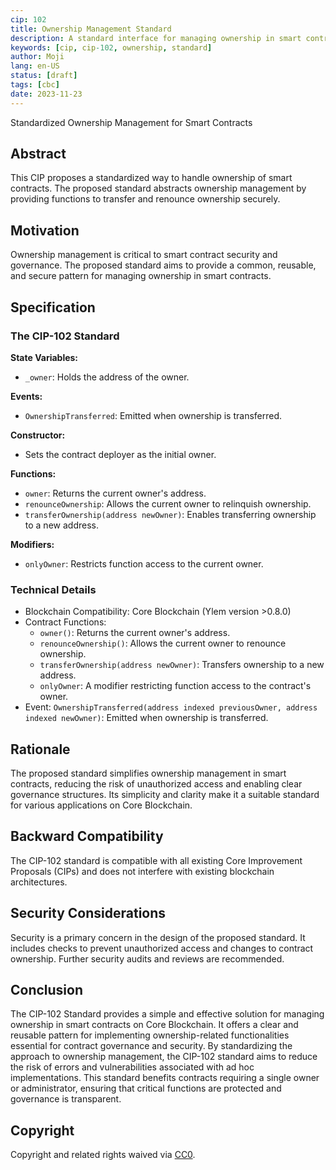 ```yaml
---
cip: 102
title: Ownership Management Standard
description: A standard interface for managing ownership in smart contracts.
keywords: [cip, cip-102, ownership, standard]
author: Moji
lang: en-US
status: [draft]
tags: [cbc]
date: 2023-11-23
---
```


Standardized Ownership Management for Smart Contracts

<!--truncate-->

## Abstract

This CIP proposes a standardized way to handle ownership of smart contracts. The proposed standard abstracts ownership management by providing functions to transfer and renounce ownership securely.

## Motivation

Ownership management is critical to smart contract security and governance. The proposed standard aims to provide a common, reusable, and secure pattern for managing ownership in smart contracts.

## Specification

### The CIP-102 Standard

**State Variables:**

- `_owner`: Holds the address of the owner.

**Events:**

- `OwnershipTransferred`: Emitted when ownership is transferred.

**Constructor:**

- Sets the contract deployer as the initial owner.

**Functions:**

- `owner`: Returns the current owner's address.
- `renounceOwnership`: Allows the current owner to relinquish ownership.
- `transferOwnership(address newOwner)`: Enables transferring ownership to a new address.

**Modifiers:**

- `onlyOwner`: Restricts function access to the current owner.

### Technical Details

- Blockchain Compatibility: Core Blockchain (Ylem version >0.8.0)
- Contract Functions:
  - `owner()`: Returns the current owner's address.
  - `renounceOwnership()`: Allows the current owner to renounce ownership.
  - `transferOwnership(address newOwner)`: Transfers ownership to a new address.
  - `onlyOwner`: A modifier restricting function access to the contract's owner.
- Event: `OwnershipTransferred(address indexed previousOwner, address indexed newOwner)`: Emitted when ownership is transferred.

## Rationale

The proposed standard simplifies ownership management in smart contracts, reducing the risk of unauthorized access and enabling clear governance structures. Its simplicity and clarity make it a suitable standard for various applications on Core Blockchain.

## Backward Compatibility

The CIP-102 standard is compatible with all existing Core Improvement Proposals (CIPs) and does not interfere with existing blockchain architectures.

## Security Considerations

Security is a primary concern in the design of the proposed standard. It includes checks to prevent unauthorized access and changes to contract ownership. Further security audits and reviews are recommended.

## Conclusion

The CIP-102 Standard provides a simple and effective solution for managing ownership in smart contracts on Core Blockchain. It offers a clear and reusable pattern for implementing ownership-related functionalities essential for contract governance and security. By standardizing the approach to ownership management, the CIP-102 standard aims to reduce the risk of errors and vulnerabilities associated with ad hoc implementations. This standard benefits contracts requiring a single owner or administrator, ensuring that critical functions are protected and governance is transparent.

## Copyright

Copyright and related rights waived via [CC0](https://creativecommons.org/publicdomain/zero/1.0/).

